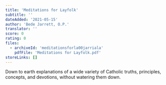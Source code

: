 ```yaml
---
title: 'Meditations for Layfolk'
subtitle: ''
dateAdded: '2021-05-15'
author: 'Bede Jarrett, O.P.'
translator: ''
score: 0
rating: 0
files:
  - archiveId: 'meditationsforla00jarriala'
    pdfFile: 'Meditations for Layfolk.pdf'
storeLinks: []
---
```


Down to earth explanations of a wide variety of Catholic truths, principles, concepts, and devotions, without watering them down.